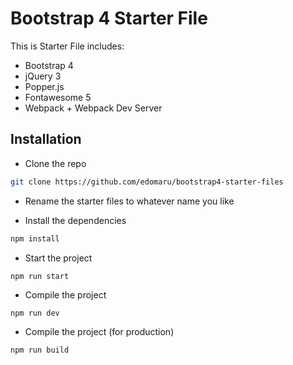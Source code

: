 # Bootstrap 4 Starter File

This is Starter File includes:

- Bootstrap 4
- jQuery 3
- Popper.js
- Fontawesome 5
- Webpack + Webpack Dev Server

## Installation

- Clone the repo

```bash
git clone https://github.com/edomaru/bootstrap4-starter-files
```

- Rename the starter files to whatever name you like

- Install the dependencies

```bash
npm install
```

- Start the project

```
npm run start
```

- Compile the project

```
npm run dev
```

- Compile the project (for production)

```
npm run build
```



